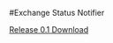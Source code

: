 #Exchange Status Notifier

[Release 0.1 Download](https://github.com/Apacherus/ExchangeStatus/blob/master/release/0.1.crx "Exchange Status Notifier 0.1")